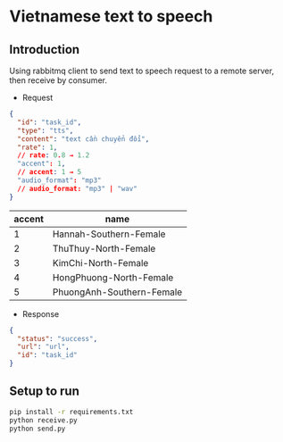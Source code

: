 # Vietnamese text to speech

## Introduction

Using rabbitmq client to send text to speech request to a remote server, then receive by consumer.

- Request

```json
{
  "id": "task_id",
  "type": "tts",
  "content": "text cần chuyển đổi",
  "rate": 1,
  // rate: 0.8 → 1.2
  "accent": 1,
  // accent: 1 → 5
  "audio_format": "mp3"
  // audio_format: "mp3" | "wav"
}
```

| accent | name                      |
|--------|---------------------------|
| 1      | Hannah-Southern-Female    |
| 2      | ThuThuy-North-Female      |
| 3      | KimChi-North-Female       |
| 4      | HongPhuong-North-Female   |
| 5      | PhuongAnh-Southern-Female |

- Response

```json
{
  "status": "success",
  "url": "url",
  "id": "task_id"
}
```

## Setup to run

```bash
pip install -r requirements.txt
python receive.py
python send.py
```
